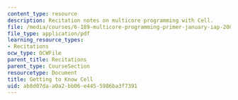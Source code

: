 ```yaml
---
content_type: resource
description: Recitation notes on multicore programming with Cell.
file: /media/courses/6-189-multicore-programming-primer-january-iap-2007/ab8d07daa0a2bb06e4455986ba3f7391_recitatn1.pdf
file_type: application/pdf
learning_resource_types:
- Recitations
ocw_type: OCWFile
parent_title: Recitations
parent_type: CourseSection
resourcetype: Document
title: Getting to Know Cell
uid: ab8d07da-a0a2-bb06-e445-5986ba3f7391
---
```

